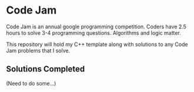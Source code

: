 # Code Jam 

Code Jam is an annual google programming competition. Coders have 2.5 hours to solve 3-4 programming questions. Algorithms and logic matter. 

This repository will hold my C++ template along with solutions to any Code Jam problems that I solve. 

## Solutions Completed

(Need to do some...)